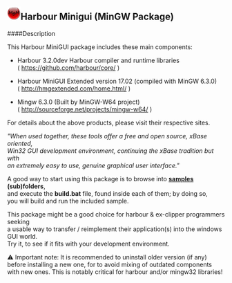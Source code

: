 ![](https://github.com/Petewg/MgM/blob/master/minigui/resources/mgm32.png)Harbour Minigui (MinGW Package)
-------------------------------

####Description   

This Harbour MiniGUI package includes these main components:   
	
   - Harbour 3.2.0dev
	  Harbour compiler and runtime libraries   
	  ( https://github.com/harbour/core/ )
	
   - Harbour MiniGUI Extended version 17.02 (compiled with MinGW 6.3.0)   
	  ( http://hmgextended.com/home.html/ )
	
   - Mingw 6.3.0 (Built by MinGW-W64 project)   
	  ( http://sourceforge.net/projects/mingw-w64/ )

For details about the above products, please visit their respective sites.   
	
*"When used together, these tools offer a free and open source, xBase oriented,    
Win32 GUI development environment, continuing the xBase tradition but with   
an extremely easy to use, genuine graphical user interface."*   

A good way to start using this package is to browse into **[samples](https://github.com/Petewg/MgM/tree/master/minigui/samples) (sub)folders**,   
and execute the **build.bat** file, found inside each of them; by doing so,   
you will build and run the included sample.  

This package might be a good choice for harbour & ex-clipper programmers seeking   
a usable way to transfer / reimplement their application(s) into the windows GUI world.   
Try it, to see if it fits with your development environment.   

:warning: Important note: It is recommended to uninstall older version (if any)  
before installing a new one, for to avoid mixing of outdated components   
with new ones. This is notably critical for harbour and/or mingw32 libraries!
